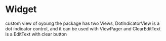 # Widget
custom view of oyoung
the package has two Views, DotIndicatorView is a dot indicator control, and it can be used with ViewPager
and ClearEditText is a EditText with clear button
